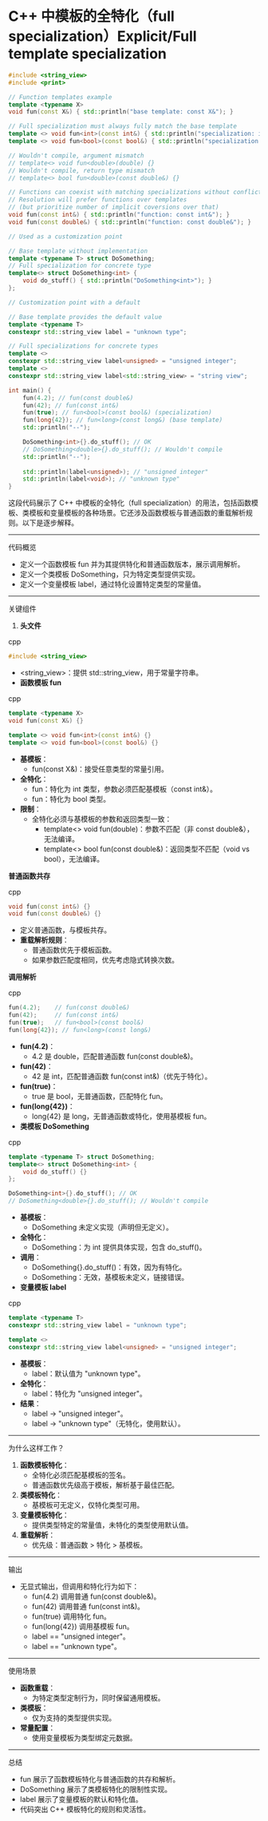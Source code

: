# C++ 中模板的全特化（full specialization）Explicit/Full template specialization



```C++
#include <string_view>
#include <print>

// Function templates example
template <typename X>
void fun(const X&) { std::println("base template: const X&"); }

// Full specialization must always fully match the base template
template <> void fun<int>(const int&) { std::println("specialization: int"); }
template <> void fun<bool>(const bool&) { std::println("specialization: bool"); }

// Wouldn't compile, argument mismatch
// template<> void fun<double>(double) {}
// Wouldn't compile, return type mismatch
// template<> bool fun<double>(const double&) {}

// Functions can coexist with matching specializations without conflict
// Resolution will prefer functions over templates
// (but prioritize number of implicit coversions over that)
void fun(const int&) { std::println("function: const int&"); }
void fun(const double&) { std::println("function: const double&"); }

// Used as a customization point

// Base template without implementation
template <typename T> struct DoSomething;
// Full specialization for concrete type
template<> struct DoSomething<int> {
    void do_stuff() { std::println("DoSomething<int>"); }
};

// Customization point with a default

// Base template provides the default value
template <typename T>
constexpr std::string_view label = "unknown type";

// Full specializations for concrete types
template <>
constexpr std::string_view label<unsigned> = "unsigned integer";
template <>
constexpr std::string_view label<std::string_view> = "string view";

int main() {
    fun(4.2); // fun(const double&)
    fun(42); // fun(const int&)
    fun(true); // fun<bool>(const bool&) (specialization)
    fun(long{42}); // fun<long>(const long&) (base template)
    std::println("--");

    DoSomething<int>{}.do_stuff(); // OK
    // DoSomething<double>{}.do_stuff(); // Wouldn't compile
    std::println("--");
    
    std::println(label<unsigned>); // "unsigned integer"
    std::println(label<void>); // "unknown type"
}
```



这段代码展示了 C++ 中模板的全特化（full specialization）的用法，包括函数模板、类模板和变量模板的各种场景。它还涉及函数模板与普通函数的重载解析规则。以下是逐步解释。



------

代码概览

- 定义一个函数模板 fun 并为其提供特化和普通函数版本，展示调用解析。
- 定义一个类模板 DoSomething，只为特定类型提供实现。
- 定义一个变量模板 label，通过特化设置特定类型的常量值。

------

关键组件

1. **头文件**

cpp

```cpp
#include <string_view>
```

- <string_view>：提供 std::string_view，用于常量字符串。
- **函数模板 fun**

cpp

```cpp
template <typename X>
void fun(const X&) {}

template <> void fun<int>(const int&) {}
template <> void fun<bool>(const bool&) {}
```

- **基模板**：
  - fun(const X&)：接受任意类型的常量引用。
- **全特化**：
  - fun<int>：特化为 int 类型，参数必须匹配基模板（const int&）。
  - fun<bool>：特化为 bool 类型。
- **限制**：
  - 全特化必须与基模板的参数和返回类型一致：
    - template<> void fun<double>(double)：参数不匹配（非 const double&），无法编译。
    - template<> bool fun<double>(const double&)：返回类型不匹配（void vs bool），无法编译。

**普通函数共存**

cpp

```cpp
void fun(const int&) {}
void fun(const double&) {}
```

- 定义普通函数，与模板共存。
- **重载解析规则**：
  - 普通函数优先于模板函数。
  - 如果参数匹配度相同，优先考虑隐式转换次数。

**调用解析**

cpp

```cpp
fun(4.2);    // fun(const double&)
fun(42);     // fun(const int&)
fun(true);   // fun<bool>(const bool&)
fun(long{42}); // fun<long>(const long&)
```

- **fun(4.2)**：
  - 4.2 是 double，匹配普通函数 fun(const double&)。
- **fun(42)**：
  - 42 是 int，匹配普通函数 fun(const int&)（优先于特化）。
- **fun(true)**：
  - true 是 bool，无普通函数，匹配特化 fun<bool>。
- **fun(long{42})**：
  - long{42} 是 long，无普通函数或特化，使用基模板 fun<long>。
- **类模板 DoSomething**

cpp

```cpp
template <typename T> struct DoSomething;
template<> struct DoSomething<int> {
    void do_stuff() {}
};

DoSomething<int>{}.do_stuff(); // OK
// DoSomething<double>{}.do_stuff(); // Wouldn't compile
```

- **基模板**：
  - DoSomething<T> 未定义实现（声明但无定义）。
- **全特化**：
  - DoSomething<int>：为 int 提供具体实现，包含 do_stuff()。
- **调用**：
  - DoSomething<int>{}.do_stuff()：有效，因为有特化。
  - DoSomething<double>：无效，基模板未定义，链接错误。
- **变量模板 label**

cpp

```cpp
template <typename T>
constexpr std::string_view label = "unknown type";

template <>
constexpr std::string_view label<unsigned> = "unsigned integer";
```

- **基模板**：
  - label<T>：默认值为 "unknown type"。
- **全特化**：
  - label<unsigned>：特化为 "unsigned integer"。
- **结果**：
  - label<unsigned> → "unsigned integer"。
  - label<void> → "unknown type"（无特化，使用默认）。

------

为什么这样工作？

1. **函数模板特化**：
   - 全特化必须匹配基模板的签名。
   - 普通函数优先级高于模板，解析基于最佳匹配。
2. **类模板特化**：
   - 基模板可无定义，仅特化类型可用。
3. **变量模板特化**：
   - 提供类型特定的常量值，未特化的类型使用默认值。
4. **重载解析**：
   - 优先级：普通函数 > 特化 > 基模板。

------

输出

- 无显式输出，但调用和特化行为如下：
  - fun(4.2) 调用普通 fun(const double&)。
  - fun(42) 调用普通 fun(const int&)。
  - fun(true) 调用特化 fun<bool>。
  - fun(long{42}) 调用基模板 fun<long>。
  - label<unsigned> == "unsigned integer"。
  - label<void> == "unknown type"。

------

使用场景

- **函数重载**：
  - 为特定类型定制行为，同时保留通用模板。
- **类模板**：
  - 仅为支持的类型提供实现。
- **常量配置**：
  - 使用变量模板为类型绑定元数据。

------

总结

- fun 展示了函数模板特化与普通函数的共存和解析。
- DoSomething 展示了类模板特化的限制性实现。
- label 展示了变量模板的默认和特化值。
- 代码突出 C++ 模板特化的规则和灵活性。